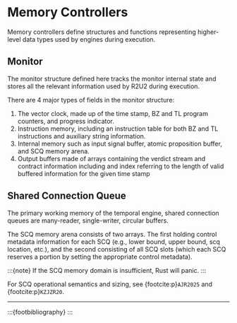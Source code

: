 # Memory Controllers

Memory controllers define structures and functions representing higher-level data types used by engines during execution.

## Monitor
The monitor structure defined here tracks the monitor internal state and stores all the relevant information used by R2U2 during execution.

There are 4  major types of fields in the monitor structure:
1. The vector clock, made up of the time stamp, BZ and TL program counters, and progress indicator.
2. Instruction memory, including an instruction table for both BZ and TL instructions and auxiliary string information.
3. Internal memory such as input signal buffer, atomic proposition buffer, and SCQ memory arena.
4. Output buffers made of arrays containing the verdict stream and contract information including and index referring to the length of valid buffered information for the given time stamp

## Shared Connection Queue
The primary working memory of the temporal engine, shared connection queues are many-reader, single-writer, circular buffers.

The SCQ memory arena consists of two arrays. The first holding control metadata information for each SCQ (e.g., lower bound, upper bound, scq location, etc.),
and the second consisting of all SCQ slots (which each SCQ reserves a portion by setting the appropriate control metadata).

:::{note}
If the SCQ memory domain is insufficient, Rust will panic.
:::

For SCQ operational semantics and sizing, see {footcite:p}`AJR2025` and {footcite:p}`KZJZR20`.

---

:::{footbibliography}
:::
